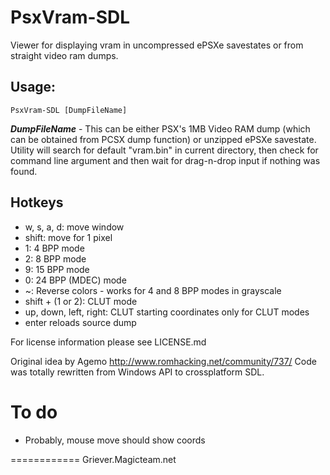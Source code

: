 PsxVram-SDL
============
Viewer for displaying vram in uncompressed ePSXe savestates or from straight video ram dumps.



Usage:
-----------
```
PsxVram-SDL [DumpFileName]
```
***DumpFileName*** - This can be either PSX's 1MB Video RAM dump (which can be obtained from PCSX dump function) or unzipped ePSXe savestate. Utility will search for default "vram.bin" in current directory, then check for command line argument and then wait for drag-n-drop input if nothing was found.

Hotkeys
-----------

- w, s, a, d: move window
- shift: move for 1 pixel
- 1: 4 BPP mode 
- 2: 8 BPP mode
- 9: 15 BPP mode
- 0: 24 BPP (MDEC) mode
- ~: Reverse colors - works for 4 and 8 BPP modes in grayscale
- shift + (1 or 2): CLUT mode
- up, down, left, right: CLUT starting coordinates only for CLUT modes
- enter reloads source dump



For license information please see LICENSE.md

Original idea by Agemo http://www.romhacking.net/community/737/
Code was totally rewritten from Windows API to crossplatform SDL.

To do
============
- Probably, mouse move should show coords

============
Griever.Magicteam.net